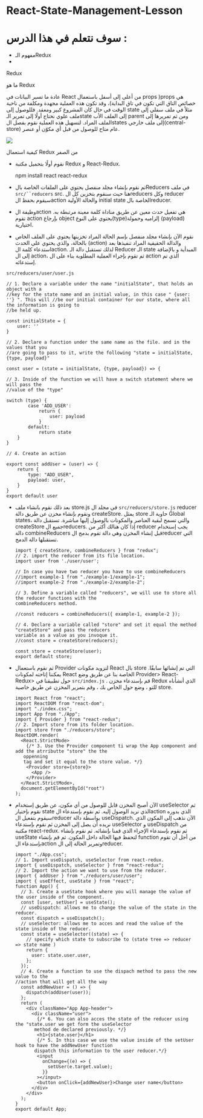 # React-State-Management-Lesson

# سوف نتعلم في هذا الدرس :
* مفهوم الـRedux
*




Redux

ما هو Redux

عادة ما تسير البيانات في React من أعلى إلى أسفل باستعمال props )props هي خصائص التاق التي تكون في تاق البداية)، وقد تكون هذه العملية مجهدة ومكلفة من ناحية الوقت في حال كان المشروع كبير ومعقد. فللوصول إلى state مثلاً في ملف سفلي إلى ملف علوي نحتاج أولًا إلى تمرير الـstate إلى الملف الأب parent ومن ثم تمريرها إلى الملف المراد. لتسهيل هذه العملية نقوم بفصل الstates إلى ملف خارجي(central-store) عام متاح للوصول من قبل أي مكوّن أو عنصر.
 

![](https://paper-attachments.dropbox.com/s_53CB02B642143BCF35D5C8841C7D9C5A253FB8A176C0F8A0C17C2DC0F8E8F99E_1648131554245_ReactDraw-01.jpg)



كيفية استعمال Redux من الصفر
- نقوم أولًا بتحميل مكتبة Redux و React-Redux.


    npm install react react-redux


- ثم نقوم بإنشاء مجلد منفصل يحتوي على الملفات الخاصة بالReducers في ملف `src/``reducers` src.
    هنا حيث سنقوم بتخزين كل الreducers وكل reducer سيقوم بحفظ الaction والحالة الأولية initial state الخاصة بالreducer.
    
- وظيفة الaction هي تفعيل حدث معين عن طريق مناداة كلمة معينة مرتبطة به. تقوم action بإرجاع object يحتوي على النوع(type)إلزاميه وحمولة (payload) اختيارية.


- نقوم الآن بإنشاء مجلد منفصل بإسم الحالة المراد تخزينها يحتوي على الملف الخاص بالحالة، والذي يحتوي على الحدث (action) والدالة الحقيقية المراد تنفيذها بعد استدعاء كلمة الaction. لذلك تستقبل دالة الـ Reducer الـ state المبدأية و بالإضافة إلى ال action، ثم تقوم بإجراء العملية المطلوبة بناء على ال action الذي تم إستدعائه.

`src/reducers/user/user.js`


    // 1. Declare a variable under the name "initialState", that holds an object with a
    //key for the state name and an initial value, in this case " {user: ''} ". This will //be our initial container for our state, where all the information is going to 
    //be held up.
    
    const initialState = {
        user: ''
    }
    
    // 2. Declare a function under the same name as the file. and in the values that you
    //are going to pass to it, write the following "state = initialState, {type, payload}"
    
    const user = (state = initialState, {type, payload}) => {
    
    // 3. Inside of the function we will have a switch statement where we will pass the 
    //value of the "type"
        
    switch (type) {
            case 'ADD_USER':
                return {
                    user: payload
                }
            default:
                return state
        }
    }
    
    // 4. Create an action
    
    export const addUser = (user) => {
        return {
            type: "ADD_USER",
            payload: user,
        }
    }
    export default user


- بعد ذلك نقوم بانشاء ملف store.js في مجلد ال `src/reducers/store.js` reducer ونقوم بإنشاء مخزن عن طريق دالة createStore. يمثل store حاوية الـ Global states، والتي تسمح لبقية العناصر والمكونات بالوصول إليها مباشرة. تستقبل دالة createStore جميع الreducers. إذا كان هنالك أكثر من reducer يجب إستخدام دالة combineReducers قبل إنشاء المخزن وهي دالة تقوم بدمج الreducer التي تستقبلها دالة الدمج.



      import { createStore, combineReducers } from "redux";
      // 2. import the reducer from its file location.
      import user from './user/user';

      // In case you have two reducer you have to use combineReducers
      //import example-1 from "./example-1/example-1";
      //import example-2 from "./example-2/example-2";

      // 3. Define a variable called "reducers", we will use to store all the reducer functions with the 
      combineReducers method.

      //const reducers = combineReducers({ example-1, example-2 });

      // 4. Declare a variable called "store" and set it equal the method "createStore" and pass the reducers 
      variable as a value as you invoque it.
      //const store = createStore(reducers);

      const store = createStore(user);
      export default store;


 

- ثم نقوم باستعمال Provider لتزويد مكونات React بال store التي تم إنشائها سابقًا. يمكننا إتاحته لمكونات React الخاصة بنا عن طريق وضع Provider> React-Redux> حول تطبيقنا في `src/index.js` . قم بإستدعاء مخزن Redux الذي أنشأناه للتو ، وضع <Provider> حول <App> الخاص بك ، وقم بتمرير المخزن عن طريق خاصية store.


 
      import React from "react";
      import ReactDOM from "react-dom";
      import "./index.css";
      import App from "./App";
      import { Provider } from "react-redux";
      // 2. Import store from its folder location.
      import store from "./reducers/store";
      ReactDOM.render(
        <React.StrictMode>
          {/* 3. Use the Provider component ti wrap the App component and add the atrributte "store" the the 
         oppenning 
         tag and set it equal to the store value. */}
          <Provider store={store}>
            <App />
          </Provider>
        </React.StrictMode>,
        document.getElementById("root")
      );

 


- الآن أصبح المخزن قابل للوصول من أي مكون، عن طريق إستخدام useSelector ثم نقوم بإختيار state الذي نريد الوصول إليه. ثم نقوم بإستدعاء الaction الذي بدوره سيقوم بتفعيل الreducer بواسطة دالة useDispatch.
    الآن نذهب إلى المكون الذي نريده أن يصل إلى المخزن ثم نقوم بإستدعاء  useSelector و useDispatch من مكتبة react-redux. ثم نقوم بإستدعاء الإجراء الذي قمنا بإنشائه. ثم نقوم بإنشاء useState لتحفظ فيها الحالة داخل المكون. ثم قم بإنشاء function من أجل أن تقوم بإستدعاء الaction وتمرير الحالة إلى الreducer.  
    
 
      import "./App.css";
      // 1. Import useDispatch, useSelector from react-redux.
      import { useDispatch, useSelector } from "react-redux";
      // 2. Import the action we want to use from the reducer.
      import { addUser } from "./reducers/user/user";
      import { useEffect, useState } from "react";
      function App() {
        // 3. Create a useState hook where you will manage the value of the user inside of the component.
        const [user, setUser] = useState();
        // useDispatch: allows me to change the value of the state in the reducer.
        const dispatch = useDispatch();
        // useSelector: allows me to acces and read the value of the state inside of the reducer.
        const state = useSelector((state) => {
          // specify which state to subscribe to (state tree => reducer => state name )
          return {
            user: state.user.user,
          };
        });
        // 4. Create a function to use the dispach method to pass the new value to the 
      //action that will get all the way
        const addNewUser = () => {
          dispatch(addUser(user));
        };
        return (
          <div className="App App-header">
            <div className="user">
              {/* 6. You can also acces the state of the reducer using the "state.user we get form the useSelector 
             method de declared previously. */}
              <h1>{state.user}</h1>
              {/* 5. In this case we use the value inside of the setUser hook to have the addNewUser function 
             dispatch this information to the user reducer.*/}
              <input
                onChange={(e) => {
                  setUser(e.target.value);
                }}
              ></input>
              <button onClick={addNewUser}>Change user name</button>
            </div>
          </div>
        );
      }
      export default App;


